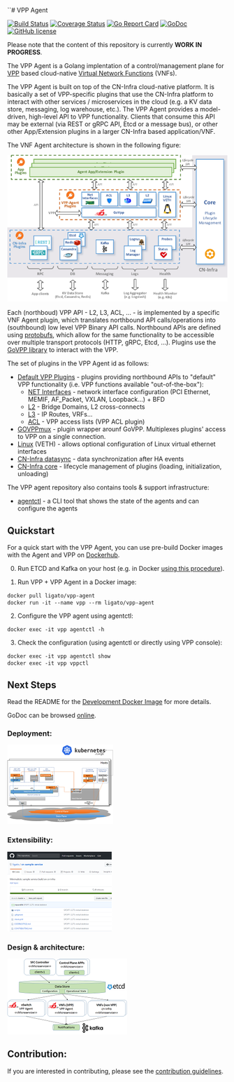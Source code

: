 ``# VPP Agent

[![Build Status](https://travis-ci.org/ligato/vpp-agent.svg?branch=master)](https://travis-ci.org/ligato/vpp-agent)
[![Coverage Status](https://coveralls.io/repos/github/ligato/vpp-agent/badge.svg?branch=master)](https://coveralls.io/github/ligato/vpp-agent?branch=master)
[![Go Report Card](https://goreportcard.com/badge/github.com/ligato/vpp-agent)](https://goreportcard.com/report/github.com/ligato/vpp-agent)
[![GoDoc](https://godoc.org/github.com/ligato/vpp-agent?status.svg)](https://godoc.org/github.com/ligato/vpp-agent)
[![GitHub license](https://img.shields.io/badge/license-Apache%20license%202.0-blue.svg)](https://github.com/ligato/vpp-agent/blob/master/LICENSE)

Please note that the content of this repository is currently **WORK IN PROGRESS**.

The VPP Agent is a Golang implentation of a control/management plane for 
[VPP][1] based cloud-native [Virtual Network Functions][2] (VNFs). 

The VPP Agent is built on top of the CN-Infra cloud-native platform. It
is basically a set of VPP-specific plugins that use the CN-Infra platform
to interact with other services / microservices in the cloud (e.g. a KV 
data store, messaging, log warehouse, etc.). The VPP Agent provides a 
model-driven, high-level API to VPP functionality. Clients that consume
this API may be external (via REST or gRPC API, Etcd or a message bus), 
or other other App/Extension plugins in a larger CN-Infra based 
application/VNF. 

The VNF Agent architecture is shown in the following figure: 

![vpp agent](docs/imgs/vpp_agent.png "VPP Agent & its Plugins on top of cn-infra")

Each (northboud) VPP API - L2, L3, ACL, ... - is implemented by a specific
VNF Agent plugin, which translates northbound API calls/operations into 
(southbound) low level VPP Binary API calls. Northbound APIs are defined 
using [protobufs][3], which allow for the same functionality to be accessible
over multiple transport protocols (HTTP, gRPC, Etcd, ...). Plugins use the 
[GoVPP library][4] to interact with the VPP.
 
The set of plugins in the VPP Agent id as follows:
* [Default VPP Plugins][5] - plugins providing northbound APIs to "default" 
  VPP functionality (i.e. VPP functions available "out-of-the-box"): 
  * [NET Interfaces][6] - network interface configuration (PCI Ethernet, MEMIF, 
    AF_Packet, VXLAN, Loopback...) + BFD
  * [L2][7] - Bridge Domains, L2 cross-connects
  * [L3][8] - IP Routes, VRFs...
  * [ACL][9] - VPP access lists (VPP ACL plugin)
* [GOVPPmux][10] - plugin wrapper arounf GoVPP. Multiplexes plugins' access to
  VPP on a single connection.
* [Linux][11] (VETH) - allows optional configuration of Linux virtual ethernet 
  interfaces
* [CN-Infra datasync][12] - data synchronization after HA events
* [CN-Infra core][13] - lifecycle management of plugins (loading, initialization,
  unloading)

The VPP agent repository also contains tools & support infrastructure:

* [agentctl](cmd/agentctl) - a CLI tool that shows the state of the agents and can configure the agents

## Quickstart
For a quick start with the VPP Agent, you can use pre-build Docker images with the Agent and VPP
on [Dockerhub](https://hub.docker.com/r/ligato/vpp-agent/).

0. Run ETCD and Kafka on your host (e.g. in Docker [using this procedure](docker/dev_vpp_agent/README.md#running-etcd-server-on-local-host)).

1. Run VPP + VPP Agent in a Docker image:
```
docker pull ligato/vpp-agent
docker run -it --name vpp --rm ligato/vpp-agent
```

2. Configure the VPP agent using agentctl:
```
docker exec -it vpp agentctl -h
```

3. Check the configuration (using agentctl or directly using VPP console):
```
docker exec -it vpp agentctl show
docker exec -it vpp vppctl
```

## Next Steps
Read the README for the [Development Docker Image](docker/dev_vpp_agent/README.md) for more details.

GoDoc can be browsed [online](https://godoc.org/github.com/ligato/vpp-agent).

### Deployment:
[![K8s integration](docs/imgs/k8s_deployment_thumb.png "VPP Agent - K8s integration")](docs/Deployment.md)

### Extensibility:
[![VPP Agent Extensibility](docs/imgs/extensibility_thumb.png "VPP Agent - example of extensibility")](https://github.com/ligato/cn-sample-service)

### Design & architecture:
[![VPP agent 10.000 feet](docs/imgs/vpp_agent_10K_feet_thumb.png "VPP Agent - 10.000 feet view on the architecture")](docs/Design.md)


## Contribution:
If you are interested in contributing, please see the [contribution guidelines](CONTRIBUTING.md).

[1]: https://fd.io/
[2]: https://github.com/ligato/cn-infra/blob/master/docs/readmes/cn_virtual_function.md
[3]: https://developers.google.com/protocol-buffers/
[4]: https://wiki.fd.io/view/GoVPP
[5]: plugins/defaultplugins
[6]: plugins/defaultplugins/ifplugin
[7]: plugins/defaultplugins/l2plugin
[8]: plugins/defaultplugins/l3plugin
[9]: plugins/defaultplugins/aclplugin
[10]: plugins/govppmux
[11]: plugins/linuxplugin
[12]: https://github.com/ligato/cn-infra/tree/master/datasync
[13]: https://github.com/ligato/cn-infra/tree/master/core